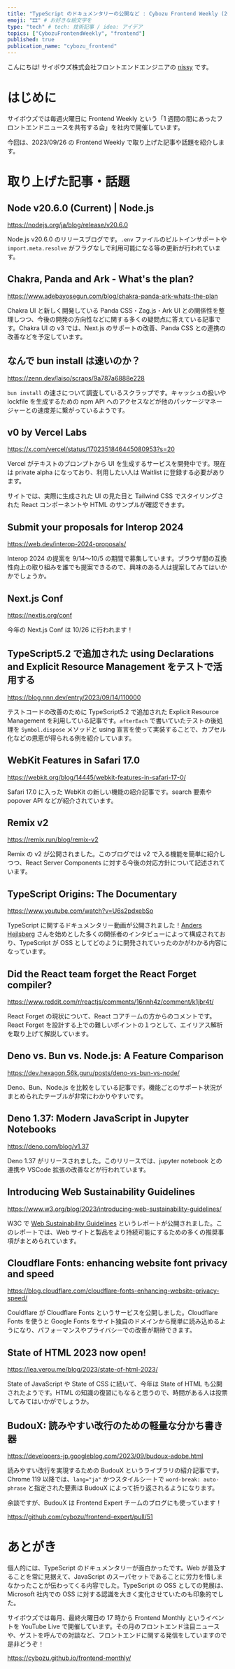```yaml
---
title: "TypeScript のドキュメンタリーの公開など : Cybozu Frontend Weekly (2023/09/26号)"
emoji: "🎞️" # お好きな絵文字を
type: "tech" # tech: 技術記事 / idea: アイデア
topics: ["CybozuFrontendWeekly", "frontend"]
published: true
publication_name: "cybozu_frontend"
---
```


こんにちは! サイボウズ株式会社フロントエンドエンジニアの [nissy](https://twitter.com/nissy_dev) です。

# はじめに

サイボウズでは毎週火曜日に Frontend Weekly という「1 週間の間にあったフロントエンドニュースを共有する会」を社内で開催しています。

今回は、2023/09/26 の Frontend Weekly で取り上げた記事や話題を紹介します。

# 取り上げた記事・話題

## Node v20.6.0 (Current) | Node.js

https://nodejs.org/ja/blog/release/v20.6.0

Node.js v20.6.0 のリリースブログです。`.env` ファイルのビルトインサポートや `import.meta.resolve` がフラグなしで利用可能になる等の更新が行われています。

## Chakra, Panda and Ark - What's the plan?

https://www.adebayosegun.com/blog/chakra-panda-ark-whats-the-plan

Chakra UI と新しく開発している Panda CSS・Zag.js・Ark UI との関係性を整理しつつ、今後の開発の方向性などに関する多くの疑問点に答えている記事です。Chakra UI の v3 では、Next.js のサポートの改善、Panda CSS との連携の改善などを予定しています。

## なんで bun install は速いのか？

https://zenn.dev/laiso/scraps/9a787a6888e228

`bun install` の速さについて調査しているスクラップです。キャッシュの扱いや lockfile を生成するための npm API へのアクセスなどが他のパッケージマネージャーとの速度差に繋がっているようです。

## v0 by Vercel Labs

https://x.com/vercel/status/1702351846445080953?s=20

Vercel がテキストのプロンプトから UI を生成するサービスを開発中です。現在は private alpha になっており、利用したい人は Waitlist に登録する必要があります。

サイトでは、実際に生成された UI の見た目と Tailwind CSS でスタイリングされた React コンポーネントや HTML のサンプルが確認できます。

## Submit your proposals for Interop 2024

https://web.dev/interop-2024-proposals/

Interop 2024 の提案を 9/14〜10/5 の期間で募集しています。ブラウザ間の互換性向上の取り組みを誰でも提案できるので、興味のある人は提案してみてはいかかでしょうか。

## Next.js Conf

https://nextjs.org/conf

今年の Next.js Conf は 10/26 に行われます！

## TypeScript5.2 で追加された using Declarations and Explicit Resource Management をテストで活用する

https://blog.nnn.dev/entry/2023/09/14/110000

テストコードの改善のために TypeScript5.2 で追加された Explicit Resource Management を利用している記事です。`afterEach` で書いていたテストの後処理を `Symbol.dispose` メソッドと using 宣言を使って実装することで、カプセル化などの恩恵が得られる例を紹介しています。

## WebKit Features in Safari 17.0

https://webkit.org/blog/14445/webkit-features-in-safari-17-0/

Safari 17.0 に入った WebKit の新しい機能の紹介記事です。search 要素や popover API などが紹介されています。

## Remix v2

https://remix.run/blog/remix-v2

Remix の v2 が公開されました。このブログでは v2 で入る機能を簡単に紹介しつつ、React Server Components に対する今後の対応方針について記述されています。

## TypeScript Origins: The Documentary

https://www.youtube.com/watch?v=U6s2pdxebSo

TypeScript に関するドキュメンタリー動画が公開されました！[Anders Hejlsberg](https://twitter.com/ahejlsberg) さんを始めとした多くの関係者のインタビューによって構成されており、TypeScript が OSS としてどのように開発されていったのかがわかる内容になっています。

## Did the React team forget the React Forget compiler?

https://www.reddit.com/r/reactjs/comments/16nnh4z/comment/k1jbr4t/

React Forget の現状について、React コアチームの方からのコメントです。React Forget を設計する上での難しいポイントの１つとして、エイリアス解析を取り上げて解説しています。

## Deno vs. Bun vs. Node.js: A Feature Comparison

https://dev.hexagon.56k.guru/posts/deno-vs-bun-vs-node/

Deno、Bun、Node.js を比較をしている記事です。機能ごとのサポート状況がまとめられたテーブルが非常にわかりやすいです。

## Deno 1.37: Modern JavaScript in Jupyter Notebooks

https://deno.com/blog/v1.37

Deno 1.37 がリリースされました。このリリースでは、jupyter notebook との連携や VSCode 拡張の改善などが行われています。

## Introducing Web Sustainability Guidelines

https://www.w3.org/blog/2023/introducing-web-sustainability-guidelines/

W3C で [Web Sustainability Guidelines](https://w3c.github.io/sustyweb/) というレポートが公開されました。このレポートでは、Web サイトと製品をより持続可能にするための多くの推奨事項がまとめられています。

## Cloudflare Fonts: enhancing website font privacy and speed

https://blog.cloudflare.com/cloudflare-fonts-enhancing-website-privacy-speed/

Couldflare が Cloudflare Fonts というサービスを公開しました。Cloudflare Fonts を使うと Google Fonts をサイト独自のドメインから簡単に読み込めるようになり、パフォーマンスやプライバシーでの改善が期待できます。

## State of HTML 2023 now open!

https://lea.verou.me/blog/2023/state-of-html-2023/

State of JavaScript や State of CSS に続いて、今年は State of HTML も公開されたようです。HTML の知識の復習にもなると思うので、時間がある人は投票してみてはいかがでしょうか。

## BudouX: 読みやすい改行のための軽量な分かち書き器

https://developers-jp.googleblog.com/2023/09/budoux-adobe.html

読みやすい改行を実現するための BudouX というライブラリの紹介記事です。Chrome 119 以降では、`lang="ja"` かつスタイルシートで `word-break: auto-phrase` と指定された要素は BudouX によって折り返されるようになります。

余談ですが、BudouX は Frontend Expert チームのブログにも使っています！

https://github.com/cybozu/frontend-expert/pull/51

# あとがき

個人的には、TypeScript のドキュメンタリーが面白かったです。Web が普及することを常に見据えて、JavaScript のスーパセットであることに労力を惜しまなかったことが伝わってくる内容でした。TypeScript の OSS としての発展は、Microsoft 社内での OSS に対する認識を大きく変化させていたのも印象的でした。

サイボウズでは毎月、最終火曜日の 17 時から Frontend Monthly というイベントを YouTube Live で開催しています。その月のフロントエンド注目ニュースや、ゲストを呼んでの対談など、フロントエンドに関する発信をしていますので是非どうぞ！

https://cybozu.github.io/frontend-monthly/
